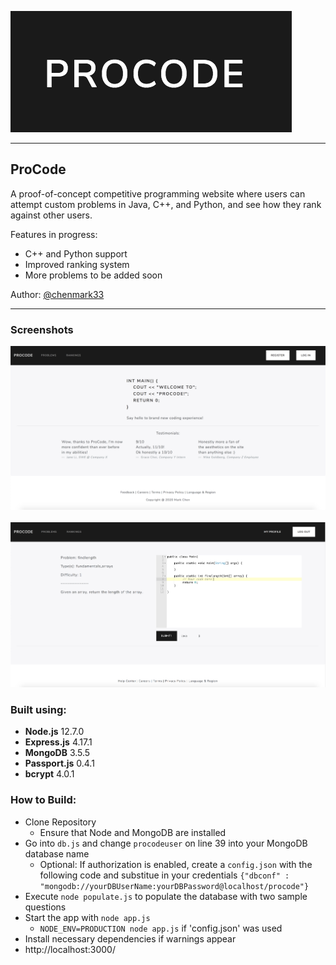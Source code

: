 ![](Logo.png)

------

## ProCode

A proof-of-concept competitive programming website where users can attempt custom problems in Java, C++, and Python, and see how they rank against other users. 

Features in progress: 
- C++ and Python support 
- Improved ranking system 
- More problems to be added soon 

Author: [@chenmark33](https://github.com/chenmark33)

------

### Screenshots 

![](SplashPage.png)
&nbsp;
![](ProblemPage.png)

### Built using: 

* **Node.js** 12.7.0 
* **Express.js** 4.17.1
* **MongoDB** 3.5.5
* **Passport.js** 0.4.1
* **bcrypt** 4.0.1

### How to Build: 

* Clone Repository
  * Ensure that Node and MongoDB are installed 
* Go into `db.js` and change `procodeuser` on line 39 into your MongoDB database name 
  * Optional: If authorization is enabled, create a `config.json` with the following code and substitue in your credentials
    `{"dbconf" : "mongodb://yourDBUserName:yourDBPassword@localhost/procode"}`
* Execute `node populate.js` to populate the database with two sample questions 
* Start the app with `node app.js`
  * `NODE_ENV=PRODUCTION node app.js` if 'config.json' was used 
* Install necessary dependencies if warnings appear 
* http://localhost:3000/